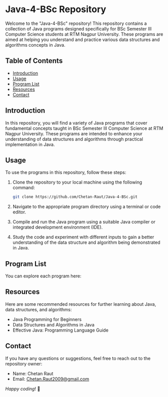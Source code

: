 # Java-4-BSc Repository

Welcome to the "Java-4-BSc" repository! This repository contains a collection of Java programs designed specifically for BSc Semester III Computer Science students at RTM Nagpur University. These programs are aimed at helping you understand and practice various data structures and algorithms concepts in Java.

## Table of Contents

- [Introduction](#introduction)
- [Usage](#usage)
- [Program List](#program-list)
- [Resources](#resources)
- [Contact](#contact)

## Introduction

In this repository, you will find a variety of Java programs that cover fundamental concepts taught in BSc Semester III Computer Science at RTM Nagpur University. These programs are intended to enhance your understanding of data structures and algorithms through practical implementation in Java.

## Usage

To use the programs in this repository, follow these steps:

1. Clone the repository to your local machine using the following command:
   ```bash
   git clone https://github.com/Chetan-Raut/Java-4-BSc.git
   ```

3. Navigate to the appropriate program directory using a terminal or code editor.

4. Compile and run the Java program using a suitable Java compiler or integrated development environment (IDE).

5. Study the code and experiment with different inputs to gain a better understanding of the data structure and algorithm being demonstrated in Java.

## Program List

You can explore each program here:

## Resources

Here are some recommended resources for further learning about Java, data structures, and algorithms:

- Java Programming for Beginners
- Data Structures and Algorithms in Java
- Effective Java: Programming Language Guide

## Contact

If you have any questions or suggestions, feel free to reach out to the repository owner:

- Name: Chetan Raut
- Email: Chetan.Raut2009@gmail.com

_Happy coding_! 🥰
